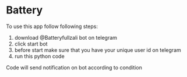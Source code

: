 # Battery
To use this app follow following steps:
1. download @Batteryfullzali bot on telegram 
2. click start bot
3. before start make sure that you have your unique user id on telegram
4. run this python code 

Code will send notification on bot according to condition
